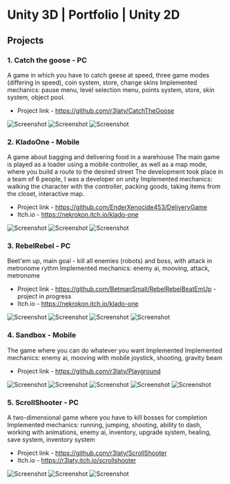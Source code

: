 # Unity 3D | Portfolio | Unity 2D

## Projects

### 1. Catch the goose - PC
A game in which you have to catch geese at speed, three game modes (differing in speed), coin system, store, change skins
Implemented mechanics: pause menu, level selection menu, points system, store, skin system, object pool.

* Project link - <https://github.com/r3laty/CatchTheGoose>

![Screenshot](Portfolio/CatchTheGoose/photo_2024-06-12_11-51-09.jpg?raw=true)
![Screenshot](Portfolio/CatchTheGoose/photo_2024-06-12_11-51-43.jpg?raw=true)
![Screenshot](Portfolio/CatchTheGoose/photo_2024-06-12_11-51-47.jpg?raw=true)

### 2. KladoOne - Mobile
A game about bagging and delivering food in a warehouse
The main game is played as a loader using a mobile controller, as well as a map mode, where you build a route to the desired street
The development took place in a team of 6 people, I was a developer on unity
Implemented mechanics: walking the character with the controller, packing goods, taking items from the closet, interactive map.

* Project link - <https://github.com/EnderXenocide453/DeliveryGame>
* Itch.io - <https://nekrokon.itch.io/klado-one>

![Screenshot](Portfolio/KladoONE/lEGj04.png?raw=true)
![Screenshot](Portfolio/KladoONE/P1v297.png?raw=true)
![Screenshot](Portfolio/KladoONE/wCHc9r.png?raw=true)

### 3. RebelRebel - PC
Beet'em up, main goal - kill all enemies (robots) and boss, with attack in metronome rythm 
Implemented mechanics: enemy ai, mooving, attack, metronome

* Project link - <https://github.com/BetmanSmall/RebelRebelBeatEmUp> - project in progress
* Itch.io - <https://nekrokon.itch.io/klado-one>

![Screenshot](Portfolio/RebelRebel/d0P3BS.jpg?raw=true)
![Screenshot](Portfolio/RebelRebel/hcISlL.jpg?raw=true)
![Screenshot](Portfolio/RebelRebel/sDPp8t.jpg?raw=true)
![Screenshot](Portfolio/RebelRebel/Zq4+S9.jpg?raw=true)

### 4. Sandbox - Mobile
The game where you can do whatever you want
Implemented Implemented mechanics: enemy ai, mooving with mobile joystick, shooting, gravity beam

* Project link - <https://github.com/r3laty/Playground>

![Screenshot](Portfolio/Sandbox/photo_2024-06-13_18-50-29.jpg?raw=true)
![Screenshot](Portfolio/Sandbox/photo_2024-06-13_18-50-51.jpg?raw=true)
![Screenshot](Portfolio/Sandbox/photo_2024-06-13_18-50-58.jpg?raw=true)
![Screenshot](Portfolio/Sandbox/photo_2024-06-13_18-51-13.jpg?raw=true)
![Screenshot](Portfolio/Sandbox/photo_2024-06-13_18-51-17.jpg?raw=true)

### 5. ScrollShooter - PC
A two-dimensional game where you have to kill bosses for completion
Implemented mechanics: running, jumping, shooting, ability to dash, working with animations, enemy ai, inventory, upgrade system, healing, save system, inventory system

* Project link - <https://github.com/r3laty/ScrollShooter>
* Itch.io - <https://r3laty.itch.io/scrollshooter>

![Screenshot](Portfolio/ScrollShooter/photo_2024-05-16_18-18-41.png?raw=true)
![Screenshot](Portfolio/ScrollShooter/photo_2024-05-16_18-19-34.png?raw=true)
![Screenshot](Portfolio/ScrollShooter/photo_2024-05-16_18-22-13.png?raw=true)